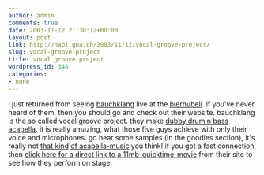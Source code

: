 ```yaml
---
author: admin
comments: true
date: 2003-11-12 21:30:12+00:00
layout: post
link: http://habi.gna.ch/2003/11/12/vocal-groove-project/
slug: vocal-groove-project
title: vocal groove project
wordpress_id: 346
categories:
- none
---
```


i just returned from seeing [bauchklang](http://www.bauchklang.at/) live at the [bierhubeli](http://www.bierhuebeli.ch/).
if you've never heard of them, then you should go and check out their website.
bauchklang is the so called vocal groove project. they make [dubby drum n bass](http://www.ishkur.com/features/music/) [acapella](http://www.cobwebaudio.co.uk/sound_samples/acapella.html). it is really amazing, what those five guys achieve with only their voice and microphones.
go hear some samples (in the goodies section), it's really not [that kind](http://www.pickets.co.uk/) [of acapella-music](http://www.five4one.de/) you think!
if you got a fast connection, then [click here for a direct link to a 11mb-quicktime-movie](http://www.bureaumd.de/DATA/bauchklang/visitor.Copy.01_broadband.mov) from their site to see how they perform on stage.

